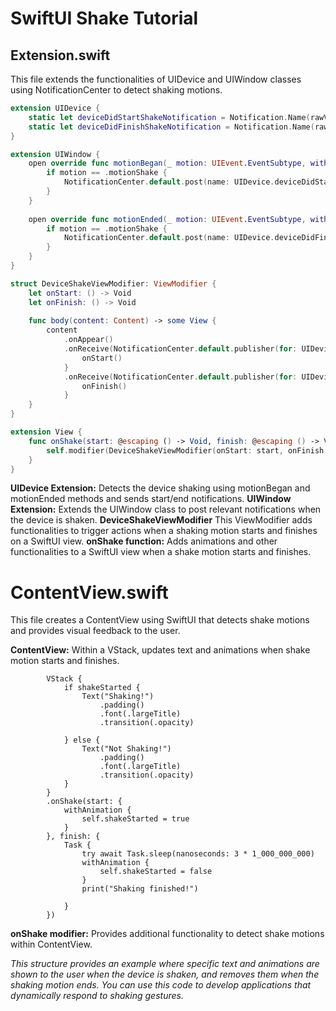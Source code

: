# SwiftUI Shake Tutorial



## Extension.swift
This file extends the functionalities of UIDevice and UIWindow classes using NotificationCenter to detect shaking motions.

```swift 
extension UIDevice {
    static let deviceDidStartShakeNotification = Notification.Name(rawValue: "deviceDidStartShakeNotification")
    static let deviceDidFinishShakeNotification = Notification.Name(rawValue: "deviceDidFinishShakeNotification")
}

extension UIWindow {
    open override func motionBegan(_ motion: UIEvent.EventSubtype, with event: UIEvent?) {
        if motion == .motionShake {
            NotificationCenter.default.post(name: UIDevice.deviceDidStartShakeNotification, object: nil)
        }
    }
    
    open override func motionEnded(_ motion: UIEvent.EventSubtype, with event: UIEvent?) {
        if motion == .motionShake {
            NotificationCenter.default.post(name: UIDevice.deviceDidFinishShakeNotification, object: nil)
        }
    }
}

struct DeviceShakeViewModifier: ViewModifier {
    let onStart: () -> Void
    let onFinish: () -> Void
    
    func body(content: Content) -> some View {
        content
            .onAppear()
            .onReceive(NotificationCenter.default.publisher(for: UIDevice.deviceDidStartShakeNotification)) { _ in
                onStart()
            }
            .onReceive(NotificationCenter.default.publisher(for: UIDevice.deviceDidFinishShakeNotification)) { _ in
                onFinish()
            }
    }
}

extension View {
    func onShake(start: @escaping () -> Void, finish: @escaping () -> Void) -> some View {
        self.modifier(DeviceShakeViewModifier(onStart: start, onFinish: finish))
    }
}

```



**UIDevice Extension:** Detects the device shaking using motionBegan and motionEnded methods and sends start/end notifications.
**UIWindow Extension:** Extends the UIWindow class to post relevant notifications when the device is shaken.
**DeviceShakeViewModifier**
This ViewModifier adds functionalities to trigger actions when a shaking motion starts and finishes on a SwiftUI view.
**onShake function:** Adds animations and other functionalities to a SwiftUI view when a shake motion starts and finishes.

# ContentView.swift
This file creates a ContentView using SwiftUI that detects shake motions and provides visual feedback to the user.

**ContentView:**  Within a VStack, updates text and animations when shake motion starts and finishes.

            VStack {
                if shakeStarted {
                    Text("Shaking!")
                        .padding()
                        .font(.largeTitle)
                        .transition(.opacity)
                    
                } else {
                    Text("Not Shaking!")
                        .padding()
                        .font(.largeTitle)
                        .transition(.opacity)
                }
            }
            .onShake(start: {
                withAnimation {
                    self.shakeStarted = true
                }
            }, finish: {
                Task {
                    try await Task.sleep(nanoseconds: 3 * 1_000_000_000)
                    withAnimation {
                        self.shakeStarted = false
                    }
                    print("Shaking finished!")
                    
                }
            })

**onShake modifier:** Provides additional functionality to detect shake motions within ContentView.

*This structure provides an example where specific text and animations are shown to the user when the device is shaken, and removes them when the shaking motion ends. You can use this code to develop applications that dynamically respond to shaking gestures.*
